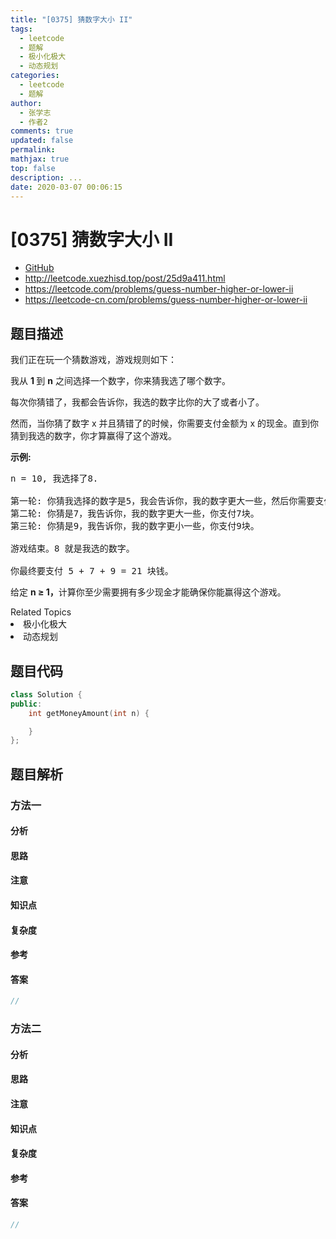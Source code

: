 ```yaml
---
title: "[0375] 猜数字大小 II"
tags:
  - leetcode
  - 题解
  - 极小化极大
  - 动态规划
categories:
  - leetcode
  - 题解
author:
  - 张学志
  - 作者2
comments: true
updated: false
permalink:
mathjax: true
top: false
description: ...
date: 2020-03-07 00:06:15
---
```



# [0375] 猜数字大小 II
* [GitHub](https://github.com/algoboy101/LeetCodeCrowdsource/tree/master/_posts/QA/%5B0375%5D%20%E7%8C%9C%E6%95%B0%E5%AD%97%E5%A4%A7%E5%B0%8F%20II.md)
* http://leetcode.xuezhisd.top/post/25d9a411.html
* https://leetcode.com/problems/guess-number-higher-or-lower-ii
* https://leetcode-cn.com/problems/guess-number-higher-or-lower-ii


## 题目描述

<p>我们正在玩一个猜数游戏，游戏规则如下：</p>

<p>我从&nbsp;<strong>1&nbsp;</strong>到 <strong>n</strong> 之间选择一个数字，你来猜我选了哪个数字。</p>

<p>每次你猜错了，我都会告诉你，我选的数字比你的大了或者小了。</p>

<p>然而，当你猜了数字 x 并且猜错了的时候，你需要支付金额为 x 的现金。直到你猜到我选的数字，你才算赢得了这个游戏。</p>

<p><strong>示例:</strong></p>

<pre>n = 10, 我选择了8.

第一轮: 你猜我选择的数字是5，我会告诉你，我的数字更大一些，然后你需要支付5块。
第二轮: 你猜是7，我告诉你，我的数字更大一些，你支付7块。
第三轮: 你猜是9，我告诉你，我的数字更小一些，你支付9块。

游戏结束。8 就是我选的数字。

你最终要支付 5 + 7 + 9 = 21 块钱。
</pre>

<p>给定&nbsp;<strong>n &ge; 1，</strong>计算你至少需要拥有多少现金才能确保你能赢得这个游戏。</p>
<div><div>Related Topics</div><div><li>极小化极大</li><li>动态规划</li></div></div>


## 题目代码

```cpp
class Solution {
public:
    int getMoneyAmount(int n) {

    }
};
```


## 题目解析


### 方法一

#### 分析

#### 思路

#### 注意

#### 知识点

#### 复杂度

#### 参考

#### 答案

```cpp
//
```


### 方法二

#### 分析

#### 思路

#### 注意

#### 知识点

#### 复杂度

#### 参考

#### 答案

```cpp
//
```


